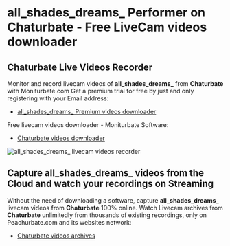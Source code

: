 # all_shades_dreams_ Performer on Chaturbate - Free LiveCam videos downloader

## Chaturbate Live Videos Recorder

Monitor and record livecam videos of **all_shades_dreams_** from **Chaturbate** with Moniturbate.com
Get a premium trial for free by just and only registering with your Email address:
* [all_shades_dreams_ Premium videos downloader](https://moniturbate.com/request-demo-licence-key.html)

Free livecam videos downloader - Moniturbate Software:
* [Chaturbate videos downloader](https://moniturbate.com/moniturbate-download-software.html)

![all_shades_dreams_ livecam videos recorder](https://peachurnet.com/templates/moniturbate-software.png)


## Capture all_shades_dreams_ videos from the Cloud and watch your recordings on Streaming

Without the need of downloading a software, capture **all_shades_dreams_** livecam videos from **Chaturbate** 100% online.
Watch Livecam archives from **Chaturbate** unlimitedly from thousands of existing recordings, only on Peachurbate.com and its websites network:
* [Chaturbate videos archives](https://peachurnet.com/)